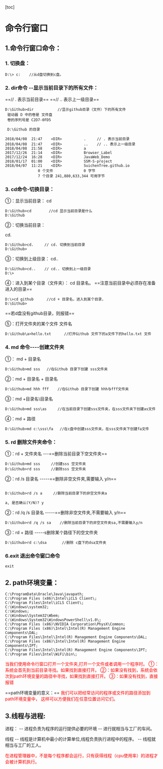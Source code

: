 [toc]
# 命令行窗口

## 1.命令行窗口命令：

### 1. 切换盘：

```
D:\> c:    //从d盘切换到c盘。
``` 

### 2. dir命令 --显示当前目录下的所有文件：

==// . 表示当前目录==
==// .. 表示上一级目录==

```
D:\Github>dir           //显示github目录（文件）下的所有文件
 驱动器 D 中的卷是 文件盘
 卷的序列号是 C2D7-0FD5

 D:\Github 的目录

2018/04/08  21:47    <DIR>          .     // . 表示当前目录
2018/04/08  21:47    <DIR>          ..    // .. 表示上一级目录   
2018/04/08  21:58    <DIR>          a
2017/12/26  21:14    <DIR>          Browser_Label
2017/12/24  16:28    <DIR>          JavaWeb_Demo
2018/01/17  01:00    <DIR>          SSM-S-project
2018/04/07  11:21    <DIR>          SuichenTree.github.io
               0 个文件              0 字节
               7 个目录 241,880,633,344 可用字节
```

### 3. cd命令-切换目录：

①：显示当前目录：
cd
```
D:\Github>cd        //cd 显示当前目录是什么
D:\Github
```


②：切换当前目录：

cd. 
```
D:\Github>cd.     // cd. 切换到当前目录
D:\Github>
```


③：切换到上级目录：
cd..
```
D:\Github>cd..    // cd.. 切换到上一级目录
D:\>
```

④：进入到某个目录（文件夹）：
cd 目录名。      ==注意当前目录中必须存在准备进入的目录==
```
D:\>cd github      //cd + 目录名，进入到某个目录，
D:\Github>
```
==若d盘没有github目录，则报错==


⑤：打开文件夹的某个文件
文件名
```
D:\Github\a>hello.txt      //打开Github 文件下的a文件下的hello.txt 文件
```


### 4. md  命令----创建文件夹

①： md + 目录名
```
D:\Github>md sss   //在Github 目录下创建 sss文件夹
```

②：md + 目录名 + 目录名
```
D:\Github>md hhh fff    //在Github 目录下创建 hhh与fff文件夹
```

③：md +目录名\目录名
```
D:\Github>md sss\as     //在当前目录下创建sss文件夹，在sss文件夹下创建as文件
```

④：md + 路径
```
D:\Github>md c:\sss\fa   //在c盘中创建sss文件夹，在sss文件夹下创建fa文件
```


### 5. rd 删除文件夹命令：

①：rd + 文件夹名  ---==删除当前目录下空文件夹==
```
D:\Github>md sss     //创建sss 空文件夹
D:\Github>rd sss     //删除sss 空文件夹
```

②：rd /s 目录名  -----==删除非空文件夹,需要输入 y/n==
```

D:\Github>rd /s a     //删除当前目录下的非空文件夹a

a, 是否确认(Y/N)? y

```

②：rd /q /s 目录名  -----==删除非空文件夹,不需要输入 y/n==
```
D:\Github>rd /q /s sa    //删除当前目录下的非空文件夹sa,不需要输入y/n
```

③：rd + 路径  -----s删除某个路径下的空文件夹
```
D:\Github>rd c:\dsa       //删除 c盘下的dsa文件夹
```

###  6.exit 退出命令窗口命令
```
exit
```


## 2. path环境变量：

```
C:\ProgramData\Oracle\Java\javapath;
C:\Program Files (x86)\Intel\iCLS Client\;
C:\Program Files\Intel\iCLS Client\;
C:\Windows\system32;
C:\Windows;
C:\Windows\System32\Wbem;
C:\Windows\System32\WindowsPowerShell\v1.0\;
C:\Program Files (x86)\NVIDIA Corporation\PhysX\Common;
C:\Program Files (x86)\Intel\Intel(R) Management Engine Components\DAL;
C:\Program Files\Intel\Intel(R) Management Engine Components\DAL;
C:\Program Files (x86)\Intel\Intel(R) Management Engine Components\IPT;
C:\Program Files\Intel\Intel(R) Management Engine Components\IPT;
C:\Program Files\Intel\WiFi\bin\;

```

<font color="red">当我们使用命令行窗口打开一个文件夹,打开一个文件或者调用一个程序时。
①：系统会首先到当前目录寻找。如果找到直接打开。
②：如果没有找到，系统会依次到path环境变量的路径中寻找，如果找到直接打开。
③：如果没有找到，直接报错
</font>

==path环境变量的意义：==
<font color="red">
我们可以把经常访问的程序或文件的路径添加到path环境变量中，
这样可以方便我们在任意位置访问它们。
</font>


## 3.线程与进程:

进程：
  -- 进程负责为程序的运行提供必要的环境
  -- 进行就相当与工厂的车间。

线程
  -- 线程是计算机中最小的计算单位,线程负责执行进程中的程序。
  -- 线程就相当与工厂的工人。

<font color="red">
在进程管理器中，不是每个程序都会运行，只有获得线程（cpu使用率）的进程才会被计算机执行。
</font>

